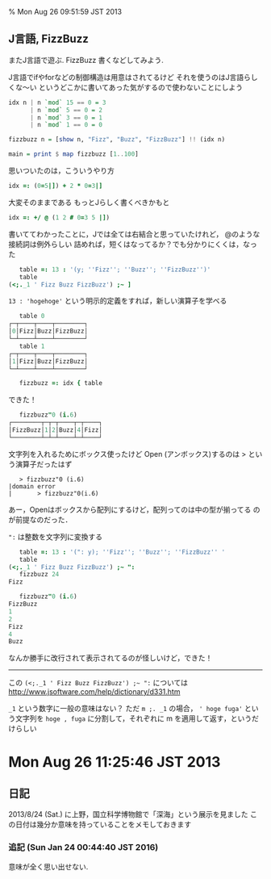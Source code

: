 % Mon Aug 26 09:51:59 JST 2013

## J言語, FizzBuzz

またJ言語で遊ぶ.
FizzBuzz 書くなどしてみよう.

J言語でifやforなどの制御構造は用意はされてるけど
それを使うのはJ言語らしくな〜い
というどこかに書いてあった気がするので使わないことにしよう

```haskell
idx n | n `mod` 15 == 0 = 3
      | n `mod` 5 == 0 = 2
      | n `mod` 3 == 0 = 1
      | n `mod` 1 == 0 = 0

fizzbuzz n = [show n, "Fizz", "Buzz", "FizzBuzz"] !! (idx n)

main = print $ map fizzbuzz [1..100]
```

思いついたのは，こういうやり方

```j
idx =: (0=5|]) + 2 * 0=3|]
```

大変そのままである
もっとJらしく書くべきかもと

```j
idx =: +/ @ (1 2 # 0=3 5 |])
```

書いててわかったことに，Jでは全ては右結合と思っていたけれど，
@のような接続詞は例外らしい
詰めれば，短くはなってるか？でも分かりにくくは，なった

```j
   table =: 13 : '(y; ''Fizz''; ''Buzz''; ''FizzBuzz'')'
   table
(<;._1 ' Fizz Buzz FizzBuzz') ;~ ]
```

`13 : 'hogehoge'` という明示的定義をすれば，新しい演算子を学べる

```j
   table 0
┌─┬────┬────┬────────┐
│0│Fizz│Buzz│FizzBuzz│
└─┴────┴────┴────────┘
   table 1
┌─┬────┬────┬────────┐
│1│Fizz│Buzz│FizzBuzz│
└─┴────┴────┴────────┘

   fizzbuzz =: idx { table
```

できた！

```j
   fizzbuzz"0 (i.6)
┌────────┬─┬─┬────┬─┬────┐
│FizzBuzz│1│2│Buzz│4│Fizz│
└────────┴─┴─┴────┴─┴────┘
```

文字列を入れるためにボックス使ったけど
Open (アンボックス)するのは > という演算子だったはず

```
   > fizzbuzz"0 (i.6)
|domain error
|       > fizzbuzz"0(i.6)
```

あー，Openはボックスから配列にするけど，配列ってのは中の型が揃ってる
のが前提なのだった．

`":` は整数を文字列に変換する

```j
   table =: 13 : '(": y); ''Fizz''; ''Buzz''; ''FizzBuzz'' '
   table
(<;._1 ' Fizz Buzz FizzBuzz') ;~ ":
   fizzbuzz 24
Fizz
```


```j
   fizzbuzz"0 (i.6)
FizzBuzz
1
2
Fizz
4
Buzz
```

なんか勝手に改行されて表示されてるのが怪しいけど，できた！

---

この
`(<;._1 ' Fizz Buzz FizzBuzz') ;~ ":`
については  
http://www.jsoftware.com/help/dictionary/d331.htm

`_1` という数字に一般の意味はない？
ただ `m ;. _1` の場合，
`' hoge fuga'`
という文字列を
`hoge , fuga`
に分割して，それぞれに m を適用して返す，というだけらしい

# Mon Aug 26 11:25:46 JST 2013

## 日記

2013/8/24 (Sat.) に上野，国立科学博物館で「深海」という展示を見ました
この日付は幾分か意味を持っていることをメモしておきます

### 追記 (Sun Jan 24 00:44:40 JST 2016)

意味が全く思い出せない.


